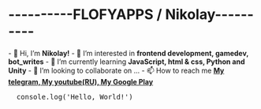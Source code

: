 <h1><b>----------FLOFYAPPS / Nikolay----------</b></h1>
- 👋 Hi, I’m <b>Nikolay!</b>
- 👀 I’m interested in <b>frontend development, gamedev, bot_writes</b>
- 🌱 I’m currently learning <b>JavaScript, html & css, Python and Unity</b>
- 💞️ I’m looking to collaborate on ...
- 📫 How to reach me <a href='https://t.me/NikolayFB'><b>My telegram, </b></a> <a href='https://www.youtube.com/channel/UC2EBmK4mKQD_CjalyfV1g_A'><b>My youtube(RU), </b></a> <a href='https://inlnk.ru/ZZN4KX'><b>My Google Play</b></a>

<pre>
  console.log('Hello, World!')
</pre>
